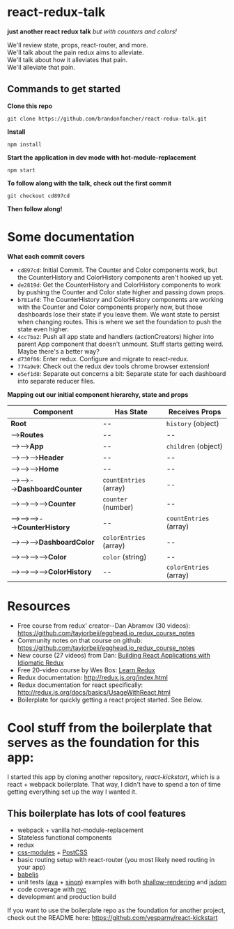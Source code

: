 # react-redux-talk
**just another react redux talk**
_but with counters and colors!_

We'll review state, props, react-router, and more.  
We'll talk about the pain redux aims to alleviate.  
We'll talk about how it alleviates that pain.  
We'll alleviate that pain.

## Commands to get started

**Clone this repo**
```
git clone https://github.com/brandonfancher/react-redux-talk.git
```

**Install**
```
npm install
```

**Start the application in dev mode with hot-module-replacement**
```
npm start
```

**To follow along with the talk, check out the first commit**
```
git checkout cd897cd
```

**Then follow along!**

# Some documentation

**What each commit covers**

* `cd897cd`: Initial Commit. The Counter and Color components work, but the CounterHistory and ColorHistory components aren't hooked up yet.
* `de2819d`: Get the CounterHistory and ColorHistory components to work by pushing the Counter and Color state higher and passing down props.
* `b781afd`: The CounterHistory and ColorHistory components are working with the Counter and Color components properly now, but those dashboards
lose their state if you leave them. We want state to persist when changing routes. This is where we set the foundation to push the state even higher.
* `4cc7ba2`: Push all app state and handlers (actionCreators) higher into parent App component that doesn't unmount. Stuff starts getting weird. Maybe there's a better way?
* `d730f06`: Enter redux. Configure and migrate to react-redux.
* `774a9e9`: Check out the redux dev tools chrome browser extension!
* `e5ef1d8`: Separate out concerns a bit: Separate state for each dashboard into separate reducer files.

**Mapping out our initial component hierarchy, state and props**

Component | Has State | Receives Props
--- | --- | ---
**Root** | -- | `history` (object)
-->**Routes** | -- | --
-->-->**App** | -- | `children` (object)
-->-->-->**Header** | -- | --
-->-->-->**Home** | -- | --
-->-->-->**DashboardCounter** | `countEntries` (array) | --
-->-->-->-->**Counter** | `counter` (number) | --
-->-->-->-->**CounterHistory** | -- | `countEntries` (array)
-->-->-->**DashboardColor** | `colorEntries` (array) | --
-->-->-->-->**Color** | `color` (string) | --
-->-->-->-->**ColorHistory** | -- | `colorEntries` (array)


# Resources

* Free course from redux' creator--Dan Abramov (30 videos): https://github.com/tayiorbeii/egghead.io_redux_course_notes
* Community notes on that course on github: https://github.com/tayiorbeii/egghead.io_redux_course_notes
* New course (27 videos) from Dan: [Building React Applications with Idiomatic Redux](https://egghead.io/courses/building-react-applications-with-idiomatic-redux)
* Free 20-video course by Wes Bos: [Learn Redux](https://learnredux.com/)
* Redux documentation: http://redux.js.org/index.html
* Redux documentation for react specifically: http://redux.js.org/docs/basics/UsageWithReact.html
* Boilerplate for quickly getting a react project started. See Below.


# Cool stuff from the boilerplate that serves as the foundation for this app:

I started this app by cloning another repository, _react-kickstart_, which is a react + webpack boilerplate.
That way, I didn't have to spend a ton of time getting everything set up the way I wanted it.

## This boilerplate has lots of cool features
* webpack + vanilla hot-module-replacement
* Stateless functional components
* redux
* [css-modules](https://github.com/css-modules/css-modules/) + [PostCSS](https://github.com/postcss/postcss)
* basic routing setup with react-router (you most likely need routing in your app)
* [babeljs](https://babeljs.io/)
* unit tests ([ava](https://github.com/sindresorhus/ava) + [sinon](http://sinonjs.org/)) examples with both [shallow-rendering](https://facebook.github.io/react/docs/test-utils.html#shallow-rendering) and [jsdom](https://github.com/tmpvar/jsdom)
* code coverage with [nyc](https://github.com/bcoe/nyc)
* development and production build

If you want to use the boilerplate repo as the foundation for another project, check out the README here: https://github.com/vesparny/react-kickstart
